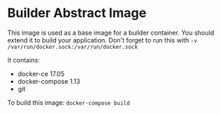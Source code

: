 # Builder Abstract Image
This image is used as a base image for a builder container. You should extend it to build your application.
Don't forget to run this with `-v /var/run/docker.sock:/var/run/docker.sock` 

It contains:
- docker-ce 17.05
- docker-compose 1.13
- git

To build this image:
`docker-compose build`
